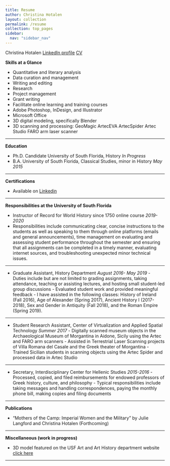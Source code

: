 ```yaml
---
title: Resume
author: Christina Hotalen
layout: collection
permalink: /resume
collection: top_pages
sidebar:
  nav: "sidebar_nav"
---
```


Christina Hotalen
[LinkedIn profile](https://www.linkedin.com/in/christinahotalen/) [CV](https://www.dropbox.com/s/lw9hxrubzh6i3dm/Christina%20Hotalen%20CV.docx?dl=0)

**Skills at a Glance**
- Quantitative and literary analysis
- Data curation and management
- Writing and editing
- Research
- Project management
- Grant writing
- Facilitate online learning and training courses
- Adobe Photoshop, InDesign, and Illustrator
-	Microsoft Office
-	3D digital modeling, specifically Blender
-	3D scanning and processing:
GeoMagic
ArtecEVA
ArtecSpider
Artec Studio
FARO arm laser scanner

--- 

**Education**
- Ph.D. Candidate University of South Florida, History *In Progress*
- B.A. University of South Florida, Classical Studies, minor in History *May 2015*

---

**Certifications**
- Available on [Linkedin](https://www.linkedin.com/in/christinahotalen/)

---

**Responsibilities at the University of South Florida**
-	Instructor of Record for World History since 1750 online course *2019-2020*
-	Responsibilities include communicating clear, concise instructions to the students as well as speaking to them through online platforms (emails and general announcements), time management on evaluating and assessing student performance throughout the semester and ensuring that all assignments can be completed in a timely manner, evaluating internet sources, and troubleshooting unexpected minor technical issues.

---

- Graduate Assistant, History Department *August 2016- May 2019*
		-	Duties include but are not limited to grading assignments, taking attendance, teaching or assisting lectures, and hosting small student-led group discussions
		-	Evaluated student work and provided meaningful feedback
		-	I have assisted in the following classes: History of Ireland (Fall 2016), Age of Alexander (Spring 2017), Ancient History I (2017-2018), Sex and Gender in Antiquity (Fall 2018), and the Roman Empire (Spring 2019).

---

- Student Research Assistant, Center of Virtualization and Applied Spatial Technology *Summer 2017*
		-	Digitally scanned museum objects in the Archaeological Museum of Morgantina in Aidone, Sicily using the Artec and FARO arm scanners
		-	Assisted in Terrestrial Laser Scanning projects of Villa Romana del Casale and the Greek theater of Morgantina
		-	Trained Sicilian students in scanning objects using the Artec Spider and processed data in Artec Studio

---

- Secretary, Interdisciplinary Center for Hellenic Studies	*2015-2016*
		-	Processed, copied, and filed reimbursements for endowed professors of Greek history, culture, and philosophy
		-	Typical responsibilities include taking messages and handling correspondences, paying the monthly phone bill, making copies and filing documents

---

**Publications**
- “Mothers of the Camp: Imperial Women and the Military” by Julie Langford and Christina Hotalen (Forthcoming)

---

**Miscellaneous (work in progress)**
- 3D model featured on the USF Art and Art History department website [click here](https://www.usf.edu/arts/art/academics/student-work-galleries/animation-digital-modeling.aspx)

---
